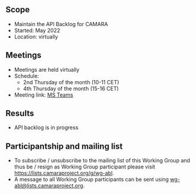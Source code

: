 ## Scope
* Maintain the API Backlog for CAMARA 
* Started: May 2022
* Location: virtually  

## Meetings
* Meetings are held virtually
* Schedule: 
	- 2nd Thursday of the month (10-11 CET)
	- 4th Thursday of the month (15-16 CET)
* Meeting link: [MS Teams](https://teams.microsoft.com/l/meetup-join/19%3ameeting_ODgyMWQ2MmUtYzIxNS00MzY5LWFiZWQtODM0ZGMxNDZiMzY1%40thread.v2/0?context=%7b%22Tid%22%3a%229744600e-3e04-492e-baa1-25ec245c6f10%22%2c%22Oid%22%3a%22ec8dd69b-01fe-4d41-a294-c2927b548e27%22%7d)
  
## Results
* API backlog is in progress

## Participantship and mailing list
* To subscribe / unsubscribe to the mailing list of this Working Group and thus be / resign as Working Group participant please visit <https://lists.camaraproject.org/g/wg-abl>.
* A message to all Working Group participants can be sent using <wg-abl@lists.camaraproject.org>.
